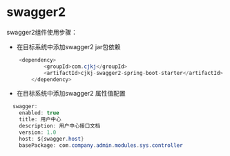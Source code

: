# swagger2
swagger2组件使用步骤：
* 在目标系统中添加swagger2 jar包依赖
```java
	<dependency>
			<groupId>com.cjkj</groupId>
			<artifactId>cjkj-swagger2-spring-boot-starter</artifactId>
		</dependency>
```
* 在目标系统中添加swagger2 属性值配置
```java
  swagger:
    enabled: true
    title: 用户中心
    description: 用户中心接口文档
    version: 1.0
    host: ${swagger.host}
    basePackage: com.company.admin.modules.sys.controller
```
